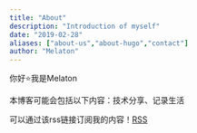 ```yaml
---
title: "About"
description: "Introduction of myself"
date: "2019-02-28"
aliases: ["about-us","about-hugo","contact"]
author: "Melaton"
---
```


你好⭐我是Melaton

本博客可能会包括以下内容：技术分享、记录生活

可以通过该rss链接订阅我的内容！[RSS](https://www.melaton.top/index.xml)